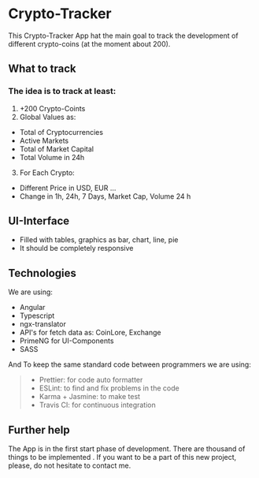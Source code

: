 # Crypto-Tracker

This Crypto-Tracker App hat the main goal to track the development of different crypto-coins (at the moment about 200).

## What to track

### The idea is to track at least:

1. +200 Crypto-Coints
2. Global Values as:

- Total of Cryptocurrencies
- Active Markets
- Total of Market Capital
- Total Volume in 24h

3. For Each Crypto:

- Different Price in USD, EUR ...
- Change in 1h, 24h, 7 Days, Market Cap, Volume 24 h

## UI-Interface

- Filled with tables, graphics as bar, chart, line, pie
- It should be completely responsive

## Technologies

We are using:

- Angular
- Typescript
- ngx-translator
- API's for fetch data as: CoinLore, Exchange
- PrimeNG for UI-Components
- SASS

And To keep the same standard code between programmers we are using:

> - Prettier: for code auto formatter
> - ESLint: to find and fix problems in the code
> - Karma + Jasmine: to make test
> - Travis CI: for continuous integration

## Further help

The App is in the first start phase of development. There are thousand of things to be implemented . If you want to be a part of this new project, please, do not hesitate to contact me.
